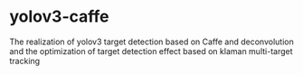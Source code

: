 # yolov3-caffe
The realization of yolov3 target detection based on Caffe and deconvolution and the optimization of target detection effect based on klaman multi-target tracking
